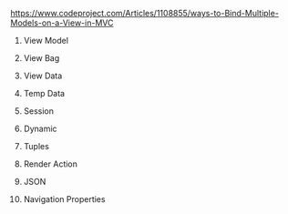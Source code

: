 ﻿https://www.codeproject.com/Articles/1108855/ways-to-Bind-Multiple-Models-on-a-View-in-MVC

1. View Model

2. View Bag

3. View Data

4. Temp Data

5. Session

6. Dynamic

7. Tuples

8. Render Action

9. JSON

10. Navigation Properties